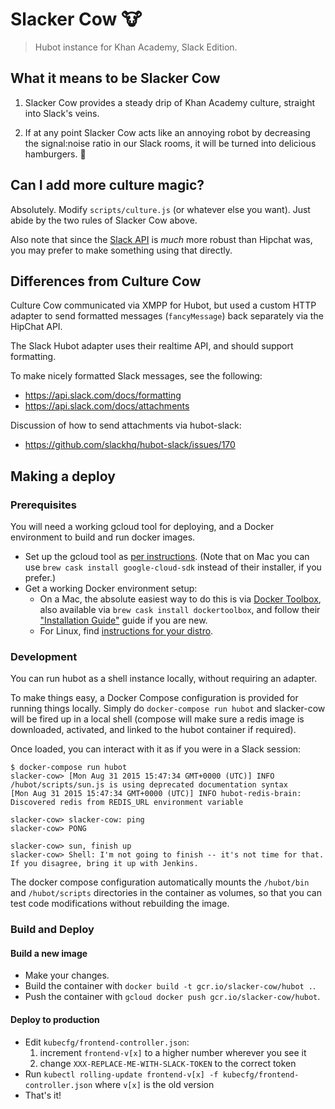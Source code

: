 # Slacker Cow :cow:
> Hubot instance for Khan Academy, Slack Edition.

## What it means to be Slacker Cow

1. Slacker Cow provides a steady drip of Khan Academy culture, straight into
Slack's veins.

2. If at any point Slacker Cow acts like an annoying robot by decreasing the
signal:noise ratio in our Slack rooms, it will be turned into delicious
hamburgers. :hamburger:

## Can I add more culture magic?

Absolutely. Modify `scripts/culture.js` (or whatever else you want). Just abide
by the two rules of Slacker Cow above.

Also note that since the [Slack API] is _much_ more robust than Hipchat was, you
may prefer to make something using that directly.

[Slack API]: https://api.slack.com

## Differences from Culture Cow

Culture Cow communicated via XMPP for Hubot, but used a custom HTTP adapter
to send formatted messages (`fancyMessage`) back separately via the HipChat API.

The Slack Hubot adapter uses their realtime API, and should support formatting.

To make nicely formatted Slack messages, see the following:
- https://api.slack.com/docs/formatting
- https://api.slack.com/docs/attachments

Discussion of how to send attachments via hubot-slack:
- https://github.com/slackhq/hubot-slack/issues/170

## Making a deploy

### Prerequisites
You will need a working gcloud tool for deploying, and a Docker environment to
build and run docker images.

- Set up the gcloud tool as [per instructions][gcloud-install]. (Note
  that on Mac you can use `brew cask install google-cloud-sdk` instead of their
  installer, if you prefer.)
- Get a working Docker environment setup:
  - On a Mac, the absolute easiest way to do this is via
    [Docker Toolbox](https://www.docker.com/toolbox), also
    available via `brew cask install dockertoolbox`, and follow their
    ["Installation Guide"](https://docs.docker.com/installation/mac/) guide if
    you are new.
  - For Linux, find [instructions for your distro](https://docs.docker.com).

[gcloud-install]: https://cloud.google.com/container-engine/docs/before-you-begin#install_the_gcloud_command_line_interface

### Development
You can run hubot as a shell instance locally, without requiring an adapter.

To make things easy, a Docker Compose configuration is provided for running
things locally.  Simply do `docker-compose run hubot` and slacker-cow will be
fired up in a local shell (compose will make sure a redis image is downloaded,
activated, and linked to the hubot container if required).

Once loaded, you can interact with it as if you were in a Slack session:

    $ docker-compose run hubot
    slacker-cow> [Mon Aug 31 2015 15:47:34 GMT+0000 (UTC)] INFO /hubot/scripts/sun.js is using deprecated documentation syntax
    [Mon Aug 31 2015 15:47:34 GMT+0000 (UTC)] INFO hubot-redis-brain: Discovered redis from REDIS_URL environment variable

    slacker-cow> slacker-cow: ping
    slacker-cow> PONG

    slacker-cow> sun, finish up
    slacker-cow> Shell: I'm not going to finish -- it's not time for that. If you disagree, bring it up with Jenkins.

The docker compose configuration automatically mounts the `/hubot/bin` and
`/hubot/scripts` directories in the container as volumes, so that you can test
code modifications without rebuilding the image.


### Build and Deploy
#### Build a new image
- Make your changes.
- Build the container with `docker build -t gcr.io/slacker-cow/hubot .`.
- Push the container with `gcloud docker push gcr.io/slacker-cow/hubot`.

#### Deploy to production
- Edit `kubecfg/frontend-controller.json`:
  1. increment `frontend-v[x]` to a higher number wherever you see it
  2. change `XXX-REPLACE-ME-WITH-SLACK-TOKEN` to the correct token
- Run `kubectl rolling-update frontend-v[x] -f kubecfg/frontend-controller.json`
  where `v[x]` is the old version
- That's it!
